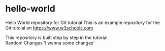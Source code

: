 # hello-world
Hello World repository for Git tutorial
This is an example repository for the Git tutoial on https://www.w3schools.com

This repository is built step by step in the tutorial.     
Random Changes
'I wanna some changes'
